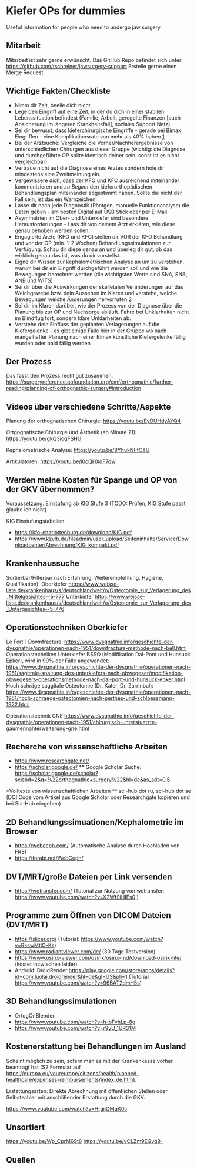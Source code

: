 # Kiefer OPs for dummies

Useful information for people who need to undergo jaw surgery

## Mitarbeit

Mitarbeit ist sehr gerne erwünscht. Das GitHub Repo befindet sich unter: https://github.com/tschreiner/jawsurgery-support
Erstelle gerne einen Merge Request.

## Wichtige Fakten/Checkliste

* Nimm dir Zeit, beeile dich nicht.
* Lege den Eingriff auf eine Zeit, in der du dich in einer stabilen Lebenssituation befindest (Familie, Arbeit, geregelte Finanzen [auch Absicherung im längeren Krankheitsfall], soziales Support Netz)
* Sei dir bewusst, dass kieferchirurgische Eingriffe - gerade bei Bimax Eingriffen - eine Komplikationsrate von mehr als 40% haben [1]
* Bei der Arztsuche: Vergleiche die Vorher/Nachherergebnisse von unterschiedlichen Chirurgen aus dieser Gruppe (wichtig: die Diagnose und durchgeführte OP sollte identisch deiner sein, sonst ist es nicht vergleichbar)
* Vertraue nicht auf die Diagnose eines Arztes sondern hole dir mindestens eine Zweitmeinung ein.
* Vergewissere dich, dass der KFO und KFC ausreichend miteinander kommunizieren und *zu Beginn* den kieferorthopädischen Behandlungsplan miteinander abgestimmt haben. Sollte die nicht der Fall sein, ist das ein Warnzeichen!
* Lasse dir nach jede Diagnostik (Röntgen, manuelle Funktionanalyse) die Daten geben - am besten Digital auf USB Stick oder per E-Mail
* Asymmetrien im Ober- und Unterkiefer sind besondere Herausforderungen - Lass dir von deinem Arzt erklären, wie diese genau behoben werden sollen.
* Engagierte Ärzte (KFO und KFC) stellen dir VOR der KFO Behandlung und vor der OP (min. 1-2 Wochen) Behandlungssimulationen zur Verfügung. Schau dir diese genau an und überleg dir gut, ob das wirklich genau das ist, was du dir vorstellst.
* Eigne dir Wissen zur kephalometrischen Analyse an um zu verstehen, warum bei dir ein Eingriff durchgeführt werden soll und wie die Bewegungen berechnet werden (die wichtigsten Werte sind SNA, SNB, ANB und WITS)
* Sei dir über die Auswirkungen der skelletalen Veränderungen auf das Weichgewebe bzw. dein Aussehen im Klaren und verstehe, welche Bewegungen welche Änderungen hervorrufen [2]
* Sei dir im Klaren darüber, wie der Prozess von der Diagnose über die Planung bis zur OP und Nachsorge abläuft. Fahre bei Unklarheiten nicht im Blindflug fort, sondern kläre Unklarheiten ab.
* Verstehe dein Einfluss der geplanten Verlagerungen auf die Kiefergelenke - es gibt einige Fälle hier in der Gruppe wo nach mangelhafter Planung nach einer Bimax künstliche Kiefergelenke fällig wurden oder bald fällig werden
 
## Der Prozess

Das fasst den Prozess recht gut zusammen: https://surgeryreference.aofoundation.org/cmf/orthognathic/further-reading/planning-of-orthognathic-surgery#introduction
 
## Videos über verschiedene Schritte/Aspekte

Planung der orthognatischen Chirurgie: https://youtu.be/EyDUHdyAYQ4

Ortgognatische Chirurgie und Ästhetik (ab Minute 21): https://youtu.be/gkQ3ioqFSHU

Kephalometrische Analyse: https://youtu.be/8YhukNFfCTU

Artikulatoren: https://youtu.be/i0cQHXdF7dw
 
## Werden meine Kosten für Spange und OP von der GKV übernommen?

Voraussetzung: Einstufung ab KIG Stufe 3 (TODO: Prüfen, KIG Stufe passt glaube ich nicht)

KIG Einstufungstabellen:
* https://kfo-charlottenburg.de/download/KIG.pdf
* https://www.kzvlb.de/fileadmin/user_upload/Seiteninhalte/Service/Downloadcenter/Abrechnung/KIG_kompakt.pdf
 
## Krankenhaussuche

Sortierbar/Filterbar nach Erfahrung, Weiterempfehlung, Hygiene, Qualifikation):
Oberkiefer https://www.weisse-liste.de/krankenhaus/s/deutschlandweit/o/Osteotomie_zur_Verlagerung_des_Mittelgesichtes--5-777
Unterkiefer https://www.weisse-liste.de/krankenhaus/s/deutschlandweit/o/Osteotomie_zur_Verlagerung_des_Untergesichtes--5-776
 
## Operationstechniken Oberkiefer

Le Fort 1 Downfracture: https://www.dysgnathie.info/geschichte-der-dysgnathie/operationen-nach-1951/downfracture-methode-nach-bell.html
Operationstechniken Unterkiefer
BSSO (Modifikation Dal-Pont und Hunsuck Epker), wird in 99% der Fälle angewendet: https://www.dysgnathie.info/geschichte-der-dysgnathie/operationen-nach-1951/sagittale-spaltung-des-unterkiefers-nach-obwegeser/modifikation-obwegesers-operationsmethode-nach-dal-pont-und-hunsuck-epker.html
Hoch schräge saggitale Osteotomie (Dr. Kater, Dr. Zarrinbal): https://www.dysgnathie.info/geschichte-der-dysgnathie/operationen-nach-1951/hoch-schraege-osteotomien-nach-perthes-und-schloessmann-1922.html
 
Operationstechnik GNE
 https://www.dysgnathie.info/geschichte-der-dysgnathie/operationen-nach-1951/chirurgisch-unterstuetzte-gaumennahterweiterung-gne.html
 
## Recherche von wissenschaftliche Arbeiten

* https://www.researchgate.net/
* https://scholar.google.de/
** Google Scholar Suche: https://scholar.google.de/scholar?scisbd=2&q=%22orthognathic+surgery%22&hl=de&as_sdt=0,5

*Volltexte von wissenschaftlichen Arbeiten
** sci-hub dot ru, sci-hub dot se (DOI Code vom Artikel aus Google Scholar oder Researchgate kopieren und bei Sci-Hub eingeben)
 
## 2D Behandlungssimuationen/Kephalometrie im Browser

* https://webceph.com/ (Automatische Analyse durch Hochladen von FRS)
* https://forabi.net/WebCeph/
 
## DVT/MRT/große Dateien per Link versenden

* https://wetransfer.com/ (Tutorial zur Nutzung von wetransfer: https://www.youtube.com/watch?v=X2Wf9iHIEs0 )
 
## Programme zum Öffnen von DICOM Dateien (DVT/MRT)

* https://slicer.org/ (Tutorial: https://www.youtube.com/watch?v=RkswMtIO-Ks)
* https://www.radiantviewer.com/de/ (30 Tage Testversion)
* https://www.osirix-viewer.com/osirix/osirix-md/download-osirix-lite/ (kostet inzwischen leider)
* Android: DroidRender https://play.google.com/store/apps/details?id=com.luolai.droidrender&hl=de&gl=US&pli=1 (Tutorial https://www.youtube.com/watch?v=96BAT2dmH5s)
 
## 3D Behandlungssimulationen

* OrtogOnBlender 
* https://www.youtube.com/watch?v=h-bFvhLp-8g
* https://www.youtube.com/watch?v=r9yU_1UR31M

## Kostenerstattung bei Behandlungen im Ausland

Scheint möglich zu sein, sofern man es mit der Krankenkasse vorher beantragt hat (S2 Formular auf https://europa.eu/youreurope/citizens/health/planned-healthcare/expenses-reimbursements/index_de.htm).

Erstattungsarten: Direkte Abrechnung mit öffentlichen Stellen oder Selbstzahler mit anschlißender Erstattung durch die GKV.
 
 
https://www.youtube.com/watch?v=HrgijOMqK0s

## Unsortiert

https://youtu.be/Wp_CprM69t8
https://youtu.be/vCLZm9EGvq8-

## Quellen

[1]: https://www.ncbi.nlm.nih.gov/pmc/articles/PMC5342970/#:~:text=The%20rate%20of%20complications%20after,to%20undergo%20the%20procedure5.
[2]: https://www.sciencedirect.com/science/article/abs/pii/S1010518214000341
 
